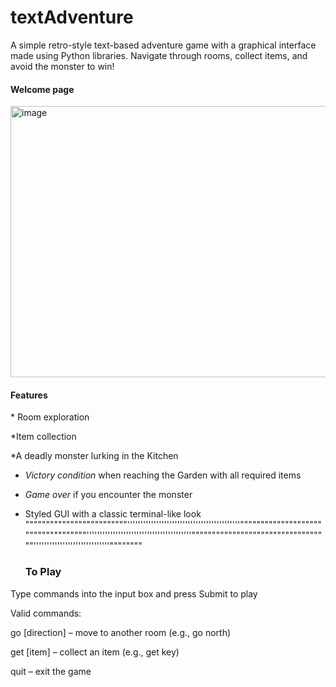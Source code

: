 # textAdventure
A simple retro-style text-based adventure game with a graphical interface made using Python libraries. Navigate through rooms, collect items, and avoid the monster to win!
<h4>Welcome page</h4>
<img width="544" height="434" alt="image" src="https://github.com/user-attachments/assets/8d1c69cb-619d-4d3e-9621-8d5dfb6fd37f" />

<h4>Features</h4>
* Room exploration

*Item collection

*A deadly monster lurking in the Kitchen

* <i>Victory condition </i>when reaching the Garden with all required items
  
* <i>Game over</i> if you encounter the monster
  
* Styled GUI with a classic terminal-like look
"""""""""""""""""""""""""'''''''''''''''''''''''''''''''''''''''''''"""""""""""""""""""""""""""""""""""''''''''''''''''''''''''''''''''''''''''""""""""""""""""""""""""""""""""""'''''''''''''''''''''''''''''""""""""
  <h3>To Play</h3>
Type commands into the input box and press Submit to play

Valid commands:

go [direction] – move to another room (e.g., go north)

get [item] – collect an item (e.g., get key)

quit – exit the game
